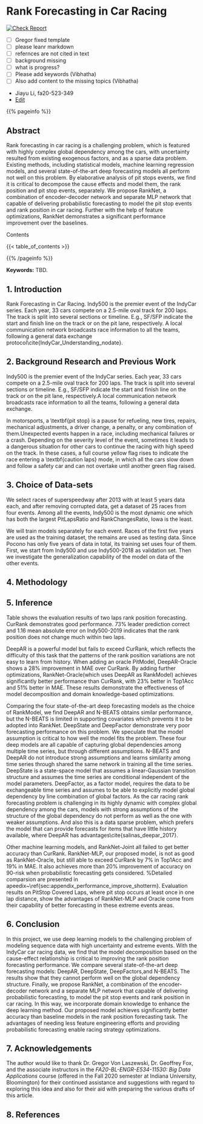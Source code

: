 # Rank Forecasting in Car Racing

[![Check Report](https://github.com/cybertraining-dsc/fa20-523-349/workflows/Check%20Report/badge.svg)](https://github.com/cybertraining-dsc/fa20-523-349/actions)

- [ ] Gregor fixed template
- [ ] please leanr markdown
- [ ] refernces are not cited in text
- [ ] background missing
- [ ] what is progress?
- [ ] Please add keywords (Vibhatha)
- [ ] Also add content to the missing topics (Vibhatha)

* Jiayu Li, fa20-523-349 
* [Edit](https://github.com/cybertraining-dsc/fa20-523-349/blob/master/project/project.md)

{{% pageinfo %}}

## Abstract

Rank forecasting in car racing is a challenging problem, which is featured with highly complex global dependency among the cars, with uncertainty resulted from existing exogenous factors, and as a sparse data problem. Existing methods, including statistical models, machine learning regression models, and several state-of-the-art deep forecasting models all perform not well on this problem. By elaborative analysis of pit stops events, we find it is critical to decompose the cause effects and model them, the rank position and pit stop events, separately. We propose RankNet, a combination of encoder-decoder network and separate MLP network that capable of delivering probabilistic forecasting to model the pit stop events and rank position in car racing. Further with the help of feature optimizations, RankNet demonstrates a significant performance improvement over the baselines.

Contents

{{< table_of_contents >}}

{{% /pageinfo %}}

**Keywords:** TBD.

## 1. Introduction

Rank Forecasting in Car Racing.
Indy500 is the premier event of the IndyCar series. Each year, 33 cars compete on a 2.5-mile oval track for 200 laps. 
The track is split into several sections or timeline. E.g., SF/SFP indicate the start and finish line on the track or on the pit lane, respectively.
A local communication network broadcasts race information to all the teams, following a general data exchange protocol\cite{IndyCar_Understanding_nodate}.

## 2. Background Research and Previous Work
Indy500 is the premier event of the IndyCar series. Each year, 33 cars compete on a 2.5-mile oval track for 200 laps. The track is split into several sections or timeline. E.g., SF/SFP indicate the start and finish line on the track or on the pit lane, respectively.A local communication network broadcasts race information to all the teams, following a general data exchange.

In motorsports, a \textbf{pit stop} is a pause for refueling, new tires, repairs, mechanical adjustments, a driver change, a penalty, or any combination of them.Unexpected events happen in a race, including mechanical failures or a crash. Depending on the severity level of the event, sometimes it leads to a dangerous situation for other cars to continue the racing with high speed on the track. In these cases, a full course yellow flag rises to indicate the race entering a \textbf{caution laps} mode, in which all the cars slow down and follow a safety car and can not overtake until another green flag raised. 

## 3. Choice of Data-sets

We select races of superspeedway after 2013 with at least 5 years data each, and after removing corrupted data, get a dataset of 25 races from four events.
Among all the events, Indy500 is the most dynamic one which has both the largest PitLapsRatio and RankChangesRatio, Iowa is the least. 

We will train models separately for each event. Races of the first five years are used as the training dataset, the remains are used as testing data. Since Pocono has only five years of data in total, its training set uses four of them. 
First, we start from Indy500 and use Indy500-2018 as validation set. Then we investigate the generalization capability of the model on data of the other events.

## 4. Methodology

## 5. Inference
Table shows the evaluation results of two laps rank position forecasting. 
CurRank demonstrates good performance. 73\% leader prediction correct and 1.16 mean absolute error on Indy500-2019 indicates that the rank position does not change much within two laps. 

DeepAR is a powerful model but fails to exceed CurRank, which reflects the difficulty of this task that the patterns of the rank position variations are not easy to learn from history.
When adding an oracle PitModel, DeepAR-Oracle shows a 28\% improvement in MAE over CurRank. 
By adding further optimizations, RankNet-Oracle(which uses DeepAR as RankModel) achieves significantly better performance than CurRank, with 23\% better in Top1Acc and 51\% better in MAE. 
These results demonstrate the effectiveness of model decomposition and domain knowledge-based optimizations.

Comparing the four state-of-the-art deep forecasting models as the choice of RankModel, we find DeepAR and N-BEATS obtains similar performance, but the N-BEATS is limited in supporting covariates which prevents it to be adopted into RankNet. DeepState and DeepFactor demonstrate very poor forecasting performance on this problem. 
We speculate that the model assumption is critical to how well the model fits the problem. These four deep models are all capable of capturing global dependencies among multiple time series, but through different assumptions. N-BEATS and DeepAR do not introduce strong assumptions and learns similarity among time series through shared the same network in training all the time series. DeepState is a state-space model that assumes a linear-Gaussian transition structure and assumes the time series are conditional independent of the model parameters. DeepFactor, as a factor model, requires the data to be exchangeable time series and assumes to be able to explicitly model global dependency by line combination of global factors. As the car racing rank forecasting problem is challenging in its highly dynamic with complex global dependency among the cars, models with strong assumptions of the structure of the global dependency do not perform as well as the one with weaker assumptions. And also this is a data sparse problem, which prefers the model that can provide forecasts for items that have little history available, where DeepAR has advantages\cite{salinas_deepar_2017}.

Other machine learning models, and RankNet-Joint all failed to get better accuracy than CurRank.
RankNet-MLP, our proposed model, is not as good as RankNet-Oracle, but still able to exceed CurRank by 7\% in Top1Acc and 19\% in MAE. It also achieves more than 20\% improvement of accuracy on 90-risk when probabilistic forecasting gets considered. 
%Detailed comparsion are presented in apeedix~\ref{sec:appendix_performance_improve_shotterm}.
Evaluation results on PitStop Covered Laps, where pit stop occurs at least once in one lap distance, show the advantages of RankNet-MLP and Oracle come from their capability of better forecasting in these extreme events areas.

## 6. Conclusion
In this project, we use deep learning models to the challenging problem of modeling sequence data with high uncertainty and extreme events. With the IndyCar car racing data, we find that the model decomposition based on the cause-effect relationship is critical to improving the rank position forecasting performance. 
We compare several state-of-the-art deep forecasting models: DeepAR, DeepState, DeepFactors,and N-BEATS. The results show that they cannot perform well on the global dependency structure. 
Finally, we propose RankNet, a combination of the encoder-decoder network and a separate MLP network that capable of delivering probabilistic forecasting, to model the pit stop events and rank position in car racing. 
In this way, we incorporate domain knowledge to enhance the deep learning method.
Our proposed model achieves significantly better accuracy than baseline models in the rank position forecasting task. The advantages of needing less feature engineering efforts and providing probabilistic forecasting enable racing strategy optimizations. 
## 7. Acknowledgements

The author would like to thank Dr. Gregor Von Laszewski, Dr. Geoffrey Fox, and the associate instructors in the *FA20-BL-ENGR-E534-11530: Big Data Applications* course (offered in the Fall 2020 semester at Indiana University, Bloomington) for their continued assistance and suggestions with regard to exploring this idea and also for their aid with preparing the various drafts of this article.

## 8. References

[^1]: IndyCar Dataset.https://racetools.com/logfiles/IndyCar/. visited  on 04/15/2020

[^2]: M4 Competition.https://forecasters.org/resources/time-series-data/m4-competition/.

[^3]: Ding,  M.  Zhang,  X.  Pan,  M.  Yang,  and  X.  He.  Modeling  extremeevents  in  time  series  prediction.InProceedings  of  the  25th  ACMSIGKDD, pages 1114–1122, New York, NY, USA, 2019.

[^4]: N.  Oreshkin,  D.  Carpov,  N.  Chapados,  and  Y.  Bengio.   N-BEATS:Neural basis expansion analysis for interpretable time series forecasting.InProceedings  of  International  Conference  on  Learning  Representa-tions(ICLR), 2020.
